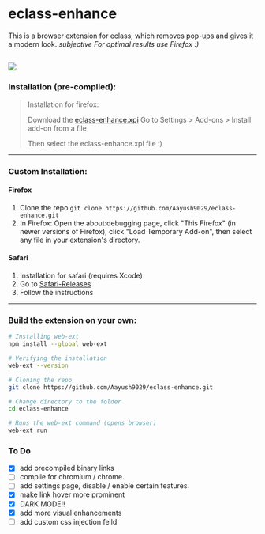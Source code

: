 # eclass-enhance
This is a browser extension for eclass, which removes pop-ups and gives it a modern look. *subjective*
*For optimal results use Firefox :)*

##  ![](https://img.shields.io/badge/Firefox-70.0+-orange?style=flat-square) 

### Installation (pre-complied):

> Installation for firefox:
>
> Download the [eclass-enhance.xpi](https://github.com/Aayush9029/eclass-enhance/releases/download/1.1/eclass-enhance.xpi)
> Go to Settings > Add-ons > Install add-on from a file
> 
> Then select the eclass-enhance.xpi file :)
>


---
### Custom Installation: 
#### Firefox

1. Clone the repo `git clone https://github.com/Aayush9029/eclass-enhance.git`
2. In Firefox: Open the about:debugging page, click "This Firefox" (in newer versions of Firefox), click "Load Temporary Add-on", then select any file in your extension's directory.


#### Safari 
1. Installation for safari (requires Xcode)
2. Go to [Safari-Releases](https://github.com/Aayush9029/eclass-enhance/releases/tag/v0.5)
3.  Follow the instructions

---




### Build the extension on your own:

```bash
# Installing web-ext 
npm install --global web-ext

# Verifying the installation
web-ext --version

# Cloning the repo
git clone https://github.com/Aayush9029/eclass-enhance.git

# Change directory to the folder
cd eclass-enhance

# Runs the web-ext command (opens browser)
web-ext run

```



### To Do
- [x] add precompiled binary links
- [ ] complie for chromium / chrome.
- [ ] add settings page, disable / enable certain features.
- [x] make link hover more prominent
- [x] DARK MODE!!
- [x] add more visual enhancements
- [ ] add custom css injection feild
